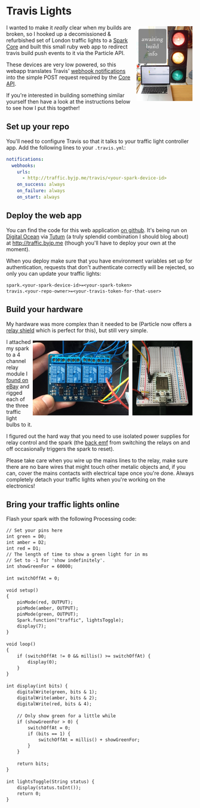 # Travis Lights

<img src="public/img/travis-lights.gif" alt="The relay, wired up to control circuitry and mains" style="float:right; max-height:200px; margin:5px;"/>

I wanted to make it _really_ clear when my builds are broken, so I hooked up a decomissioned & refurbished set of London traffic lights to a [Spark Core](https://www.particle.io/prototype) and built this small ruby web app to redirect travis build push events to it via the Particle API.

These devices are very low powered, so this webapp translates Travis' [webhook notifications](http://docs.travis-ci.com/user/notifications/#Webhook-notification) into the simple POST request required by the [Core API](http://docs.particle.io/core/api/).

If you're interested in building something similar yourself then have a look at the instructions below to see how I put this together!

## Set up your repo

You'll need to configure Travis so that it talks to your traffic light controller app. Add the following lines to your `.travis.yml`:

```yaml
notifications:
  webhooks:
    urls:
      - http://traffic.byjp.me/travis/<your-spark-device-id>
    on_success: always
    on_failure: always
    on_start: always
```

## Deploy the web app

You can find the code for this web application [on github](https://github.com/jphastings/traffic). It's being run on [Digital Ocean](https://www.digitalocean.com/) via [Tutum](https://tutum.co) (a truly splendid combination I should blog about) at http://traffic.byjp.me (though you'll have to deploy your own at the moment).

When you deploy make sure that you have environment variables set up for authentication, requests that don't authenticate correctly will be rejected, so only you can update your traffic lights:

```text
spark.<your-spark-device-id>=<your-spark-token>
travis.<your-repo-owner>=<your-travis-token-for-that-user>
```

## Build your hardware

My hardware was more complex than it needed to be (Particle now offers a [relay shield](https://store.particle.io/?product=relay-shield) which is perfect for this), but still very simple.

<img src="public/img/breadboard.jpg" alt="The spark on breadboard" style="float:right; max-height:200px; margin:5px;"/>
<img src="public/img/wired-relay.jpg" alt="The relay, wired up to control circuitry and mains" style="float:right; max-height:200px; margin:5px;"/>

I attached my spark to a 4 channel relay module I [found on eBay](http://www.ebay.co.uk/itm/UK-5V-4-Channel-Relay-Module-Shield-for-Arduino-ARM-PIC-AVR-DSP-/231552687750) and rigged each of the three traffic light bulbs to it.

I figured out the hard way that you need to use isolated power supplies for relay control and the spark (the [back emf](https://en.wikipedia.org/wiki/Counter-electromotive_force) from switching the relays on and off occasionally triggers the spark to reset).

Please take care when you wire up the mains lines to the relay, make sure there are no bare wires that might touch other metalic objects and, if you can, cover the mains contacts with electrical tape once you're done. Always completely detach your traffic lights when you're working on the electronics!

## Bring your traffic lights online

Flash your spark with the following Processing code:

```processing
// Set your pins here
int green = D0;
int amber = D2;
int red = D1;
// The length of time to show a green light for in ms
// Set to -1 for 'show indefinitely'.
int showGreenFor = 60000;

int switchOffAt = 0;

void setup()
{
    pinMode(red, OUTPUT);
    pinMode(amber, OUTPUT);
    pinMode(green, OUTPUT);
    Spark.function("traffic", lightsToggle);
    display(7);
}

void loop()
{
    if (switchOffAt != 0 && millis() >= switchOffAt) {
        display(0);
    }
}

int display(int bits) {
    digitalWrite(green, bits & 1);
    digitalWrite(amber, bits & 2);
    digitalWrite(red, bits & 4);
    
    // Only show green for a little while
    if (showGreenFor > 0) {
        switchOffAt = 0;
        if (bits == 1) {
            switchOffAt = millis() + showGreenFor;
        }
    }
    
    return bits;
}

int lightsToggle(String status) {
    display(status.toInt());
    return 0;
}
```